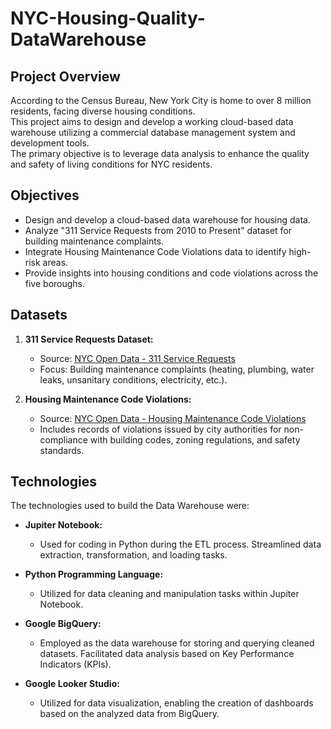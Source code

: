 # NYC-Housing-Quality-DataWarehouse

## Project Overview

According to the Census Bureau, New York City is home to over 8 million residents, facing diverse housing conditions. <br>
This project aims to design and develop a working cloud-based data warehouse utilizing a commercial database management system and development tools. <br>
The primary objective is to leverage data analysis to enhance the quality and safety of living conditions for NYC residents.

## Objectives

- Design and develop a cloud-based data warehouse for housing data.
- Analyze "311 Service Requests from 2010 to Present" dataset for building maintenance complaints.
- Integrate Housing Maintenance Code Violations data to identify high-risk areas.
- Provide insights into housing conditions and code violations across the five boroughs.

## Datasets

1. **311 Service Requests Dataset:**
   - Source: [NYC Open Data - 311 Service Requests](https://data.cityofnewyork.us/Social-Services/311-Service-Requests-from-2010-to-Present/erm2-nwe9	
)
   - Focus: Building maintenance complaints (heating, plumbing, water leaks, unsanitary conditions, electricity, etc.).

2. **Housing Maintenance Code Violations:**
   - Source: [NYC Open Data - Housing Maintenance Code Violations](https://data.cityofnewyork.us/Housing-Development/Housing-Maintenance-Code-Violations/wvxf-dwi5
)
   - Includes records of violations issued by city authorities for non-compliance with building codes, zoning regulations, and safety standards.

## Technologies 
The technologies used to build the Data Warehouse were: 

- **Jupiter Notebook:**
  - Used for coding in Python during the ETL process. Streamlined data extraction, transformation, and loading tasks.

- **Python Programming Language:**
  - Utilized for data cleaning and manipulation tasks within Jupiter Notebook.

- **Google BigQuery:**
  - Employed as the data warehouse for storing and querying cleaned datasets. Facilitated data analysis based on Key Performance Indicators (KPIs).

- **Google Looker Studio:**
  - Utilized for data visualization, enabling the creation of dashboards based on the analyzed data from BigQuery.
